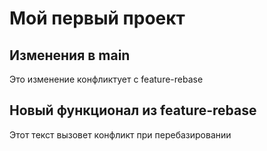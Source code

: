 # Мой первый проект
## Изменения в main
Это изменение конфликтует с feature-rebase

## Новый функционал из feature-rebase
Этот текст вызовет конфликт при перебазировании

